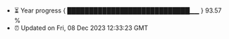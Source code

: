 - ⏳ Year progress { ████████████████████████████▁▁ } 93.57 %
- ⏰ Updated on Fri, 08 Dec 2023 12:33:23 GMT

